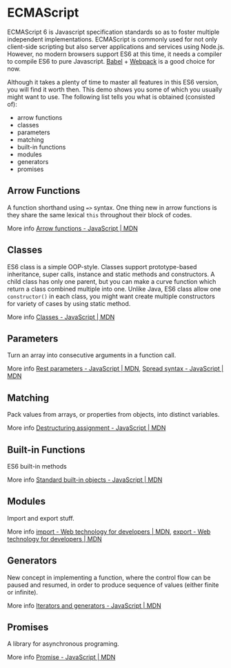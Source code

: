# ECMAScript

ECMAScript 6 is Javascript specification standards so as to foster multiple independent implementations. ECMAScript is commonly used for not only client-side scripting but also server applications and services using Node.js. However, no modern browsers support ES6 at this time, it needs a compiler to compile ES6 to pure Javascript. [Babel](https://babeljs.io) + [Webpack](https://webpack.js.org) is a good choice for now.

Although it takes a plenty of time to master all features in this ES6 version, you will find it worth then. This demo shows you some of which you usually might want to use. The following list tells you what is obtained (consisted of):
- arrow functions
- classes
- parameters
- matching
- built-in functions
- modules
- generators
- promises

## Arrow Functions
A function shorthand using `=>` syntax. One thing new in arrow functions is they share the same lexical `this` throughout their block of codes.

More info [Arrow functions - JavaScript | MDN](https://developer.mozilla.org/en-US/docs/Web/JavaScript/Reference/Functions/Arrow_functions)

## Classes
ES6 class is a simple OOP-style. Classes support prototype-based inheritance, super calls, instance and static methods and constructors. A child class has only one parent, but you can make a curve function which return a class combined multiple into one. Unlike Java, ES6 class allow one `constructor()` in each class, you might want create multiple constructors for variety of cases by using static method.

More info [Classes - JavaScript | MDN](https://developer.mozilla.org/en-US/docs/Web/JavaScript/Reference/Classes)

## Parameters
Turn an array into consecutive arguments in a function call.

More info [Rest parameters - JavaScript | MDN](https://developer.mozilla.org/en-US/docs/Web/JavaScript/Reference/Functions/rest_parameters), [Spread syntax - JavaScript | MDN](https://developer.mozilla.org/en-US/docs/Web/JavaScript/Reference/Operators/Spread_syntax)

## Matching
Pack values from arrays, or properties from objects, into distinct variables.

More info [Destructuring assignment - JavaScript | MDN](https://developer.mozilla.org/en-US/docs/Web/JavaScript/Reference/Operators/Destructuring_assignment)

## Built-in Functions
ES6 built-in methods

More info [Standard built-in objects - JavaScript | MDN](https://developer.mozilla.org/en-US/docs/Web/JavaScript/Reference/Global_Objects)

## Modules
Import and export stuff.

More info [import - Web technology for developers | MDN](https://developer.mozilla.org/en-US/docs/Web/JavaScript/Reference/Statements/import), [export - Web technology for developers | MDN](https://developer.mozilla.org/en-US/docs/web/javascript/reference/statements/export)

## Generators
New concept in implementing a function, where the control flow can be paused and resumed, in order to produce sequence of values (either finite or infinite).

More info [Iterators and generators - JavaScript | MDN](https://developer.mozilla.org/en-US/docs/Web/JavaScript/Guide/Iterators_and_Generators)

## Promises
A library for asynchronous programing.

More info [Promise - JavaScript | MDN](https://developer.mozilla.org/en-US/docs/Web/JavaScript/Reference/Global_Objects/Promise)
